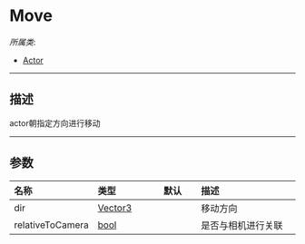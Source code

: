 # Move

*所属类*:
* [Actor](/Api/Classes/Role/Actor.md)
------------------------------------------------------------------------------------------
## 描述

actor朝指定方向进行移动

------------------------------------------------------------------------------------------
## 参数

|<div style="width:100px">名称</div>|<div style="width:100px">类型</div>|<div style="width:50px">默认</div>|<div style="width:350px">描述</div>|
|:---|:---|:---|:---|
|dir|[Vector3](/Api/DataType/Vector3.md)||移动方向|
|relativeToCamera|[bool](/Api/DataType/Bool.md)||是否与相机进行关联|
